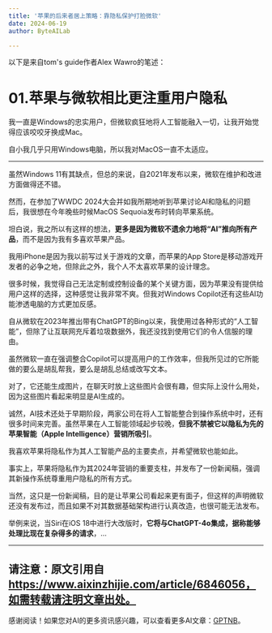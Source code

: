 ```yaml
---
title: '苹果的后来者居上策略：靠隐私保护打脸微软'
date: 2024-06-19
author: ByteAILab

---
```


以下是来自tom's guide作者Alex Wawro的笔述：

# 01.苹果与微软相比更注重用户隐私

我一直是Windows的忠实用户，但微软疯狂地将人工智能融入一切，让我开始觉得应该咬咬牙换成Mac。

自小我几乎只用Windows电脑，所以我对MacOS一直不太适应。

---
虽然Windows 11有其缺点，但总的来说，自2021年发布以来，微软在维护和改进方面做得还不错。

然而，在参加了WWDC 2024大会并如我所期地听到苹果讨论AI和隐私的问题后，我很想在今年晚些时候MacOS Sequoia发布时转向苹果系统。

坦白说，我之所以有这样的想法，**更多是因为微软不遗余力地将“AI”推向所有产品**，而不是因为我有多喜欢苹果产品。

我用iPhone是因为我以前写过关于游戏的文章，而苹果的App Store是移动游戏开发者的必争之地，但除此之外，我个人不太喜欢苹果的设计理念。

很多时候，我觉得自己无法定制或控制设备的某个关键方面，因为苹果没有提供给用户这样的选择，这种感觉让我非常不爽。但我对Windows Copilot还有这些AI功能渗透电脑的方式更加反感。

自从微软在2023年推出带有ChatGPT的Bing以来，我使用过各种形式的“人工智能”，但除了让互联网充斥着垃圾数据外，我还没找到使用它们的令人信服的理由。

虽然微软一直在强调整合Copilot可以提高用户的工作效率，但我所见过的它所能做的要么是胡乱帮我，要么是胡乱总结或改写文本。

对了，它还能生成图片，在聊天时放上这些图片会很有趣，但实际上没什么用处，因为这些图片看起来明显是AI生成的。

诚然，AI技术还处于早期阶段，两家公司在将人工智能整合到操作系统中时，还有很多时间来完善。虽然苹果在人工智能领域起步较晚，**但我不禁被它以隐私为先的苹果智能（Apple Intelligence）营销所吸引**。

我喜欢苹果将隐私作为其人工智能产品的主要卖点，并希望微软也能如此。

事实上，苹果将隐私作为其2024年营销的重要支柱，并发布了一份新闻稿，强调其新操作系统尊重用户隐私的所有方式。

当然，这只是一份新闻稿，目的是让苹果公司看起来更有面子，但这样的声明微软还没有发布过，而且如果不对其数据基础架构进行认真改造，也很可能无法发布。

举例来说，当Siri在iOS 18中进行大改版时，**它将与ChatGPT-4o集成，据称能够处理比现在复杂得多的请求**，...

---

**请注意：原文引用自 https://www.aixinzhijie.com/article/6846056，如需转载请注明文章出处。**
---
感谢阅读！如果您对AI的更多资讯感兴趣，可以查看更多AI文章：[GPTNB](https://gptnb.com)。